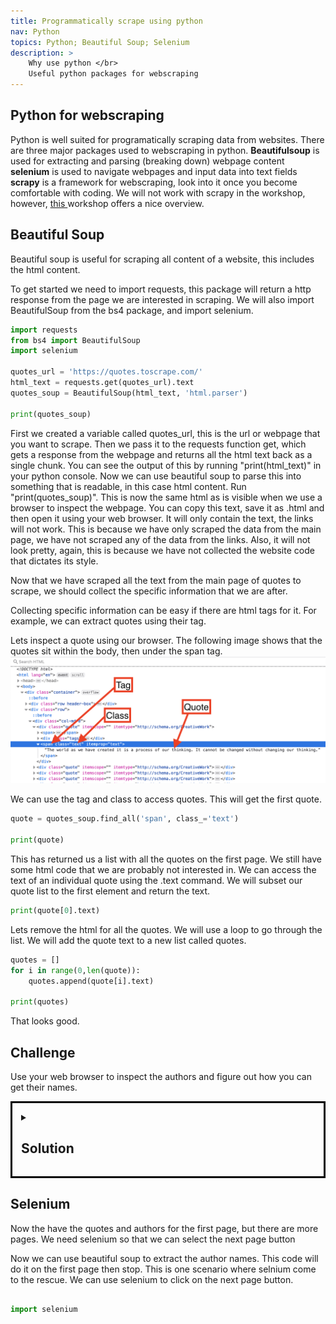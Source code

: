 ```yaml
---
title: Programmatically scrape using python 
nav: Python
topics: Python; Beautiful Soup; Selenium
description: >
    Why use python </br>
    Useful python packages for webscraping 
---
```


## Python for webscraping
Python is well suited for programatically scraping data from websites. There are three major packages used to webscraping in python.
**Beautifulsoup** is used for extracting and parsing (breaking down) webpage content <br> 
**selenium** is used to navigate webpages and input data into text fields <br>
**scrapy** is a framework for webscraping, look into it once you become comfortable with coding. We will not work with scrapy in the workshop, however, <a href='https://librarycarpentry.org/lc-webscraping/04-scrapy/index.html' target='_blank'>this </a> workshop offers a nice overview.

## Beautiful Soup

Beautiful soup is useful for scraping all content of a website, this includes the html content.

To get started we need to import requests, this package will return a http response from the page we are interested in scraping.
We will also import BeautifulSoup from the bs4 package, and import selenium.

```python
import requests
from bs4 import BeautifulSoup
import selenium

quotes_url = 'https://quotes.toscrape.com/' 
html_text = requests.get(quotes_url).text 
quotes_soup = BeautifulSoup(html_text, 'html.parser')

print(quotes_soup)
```

First we created a variable called quotes_url, this is the url or webpage that you want to scrape. 
Then we pass it to the requests function get, which gets a response from the webpage and returns all the html text back as a single chunk. You can see the output of this by running "print(html_text)" in your python console.
Now we can use beautiful soup to parse this into something that is readable, in this case html content. Run "print(quotes_soup)". This is now the same html as is visible when we use a browser to inspect the webpage. You can copy this text, save it as .html and then open it using your web browser. It will only contain the text, the links will not work. This is because we have only scraped the data from the main page, we have not scraped any of the data from the links. Also, it will not look pretty, again, this is because we have not collected the website code that dictates its style.

Now that we have scraped all the text from the main page of quotes to scrape, we should collect the specific information that we are after.

Collecting specific information can be easy if there are html tags for it. For example, we can extract quotes using their tag.

Lets inspect a quote using our browser. The following image shows that the quotes sit within the body, then under the span tag.
![quotes tag](../images/quotesTag.png)

We can use the tag and class to access quotes. This will get the first quote.


```python
quote = quotes_soup.find_all('span', class_='text')

print(quote)
```
This has returned us a list with all the quotes on the first page. We still have some html code that we are probably not interested in. 
We can access the text of an individual quote using the .text command. We will subset our quote list to the first element and return the text.

```python
print(quote[0].text)
```
Lets remove the html for all the quotes. We will use a loop to go through the list. We will add the quote text to a new list called quotes.


```python
quotes = []
for i in range(0,len(quote)):
    quotes.append(quote[i].text)

print(quotes)
```
  
That looks good.

## Challenge
Use your web browser to inspect the authors and figure out how you can get their names.

<details style="border:3px; border-style:solid; border-color:#000000; padding: 1em;"><summary><h2>Solution</h2></summary>
<p>

Lets you our web browser to inspect author.

![author tag](../images/authorTag.png)

```python
author = quotes_soup.find_all('small', class_='author')

authors = []
for i in range(0,len(author)):
    authors.append(author[i].text)

```

</p>
</details>

## Selenium
Now the have the quotes and authors for the first page, but there are more pages. We need selenium so that we can select the next page button

Now we can use beautiful soup to extract the author names. This code will do it on the first page then stop. This is one scenario where selnium come to the rescue. We can use selenium to click on the next page button.



```python

import selenium

```

